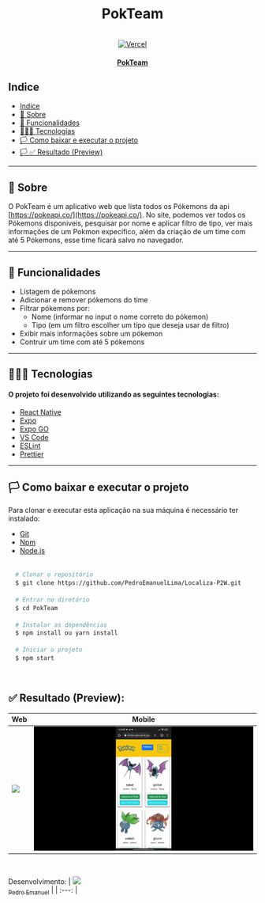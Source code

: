 <h1 align="center">
  PokTeam
</h1>

<br />

<div align="center">
  <a href="#" target="_blank" rel="noreffer">
    <img src="https://img.shields.io/badge/vercel-%23000000.svg?style=for-the-badge&logo=vercel&logoColor=white" alt="Vercel">
    <h4>PokTeam</h4>
  </a>
</div>

## Indice

- [Indice](#indice)
- [🧾 Sobre](#-sobre)
- [🚀 Funcionalidades](#-funcionalidades)
- [👩🏻‍💻 Tecnologias](#-tecnologias)
- [🏳️ Como baixar e executar o projeto](#-como-baixar-e-executar-o-projeto)
- [🏳️ ✅ Resultado (Preview)](#✅-resultado-preview)

---

## 🧾 Sobre

O PokTeam é um aplicativo web que lista todos os Pókemons da api [https://pokeapi.co/](https://pokeapi.co/).
No site, podemos ver todos os Pókemons disponiveis, pesquisar por nome e aplicar filtro de tipo, ver mais informações de um Pokmon expecifico, além da criação de um time com até 5 Pókemons, esse time ficará salvo no navegador.

---

## 🚀 Funcionalidades

- Listagem de pókemons
- Adicionar e remover pókemons do time
- Filtrar pókemons por:
  - Nome (informar no input o nome correto do pókemon)
  - Tipo (em um filtro escolher um tipo que deseja usar de filtro)
- Exibir mais informações sobre um pókemon
- Contruir um time com até 5 pókemons

---

## 👩🏻‍💻 Tecnologias

#### O projeto foi desenvolvido utilizando as seguintes tecnologias:
- [React Native](https://reactnative.dev/docs/getting-started)
- [Expo](https://docs.expo.dev/)
- [Expo GO](https://expo.dev/client)
- [VS Code](https://code.visualstudio.com/)
- [ESLint](https://eslint.org/)
- [Prettier](https://prettier.io/)

---

## 🏳️ Como baixar e executar o projeto

Para clonar e executar esta aplicação na sua máquina é necessário ter instalado:

- [Git](https://git-scm.com/)
- [Npm](https://docs.npmjs.com/about-npm)
- [Node.js](https://nodejs.org/en/)

```bash

  # Clonar o repositório
  $ git clone https://github.com/PedroEmanuelLima/Localiza-P2W.git

  # Entrar no diretório
  $ cd PokTeam

  # Instalar as dependências
  $ npm install ou yarn install

  # Iniciar o projeto
  $ npm start

```

<br/>

## ✅ Resultado (Preview):

Web | Mobile
:--------- | :------:
<img style="width: 80%;" src="Demo/PokTeam_Web.gif"> | <img src="Demo/PokTeam_Mobile.gif">

<br />

Desenvolvimento:
| [<img src="https://avatars.githubusercontent.com/u/58365600?v=4" width=115><br><sub>Pedro Emanuel</sub>](https://github.com/PedroEmanuelLima) |
| :---: |
<br />